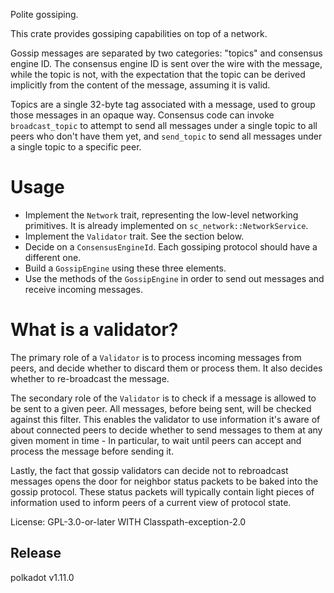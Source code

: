 Polite gossiping.

This crate provides gossiping capabilities on top of a network.

Gossip messages are separated by two categories: "topics" and consensus engine ID.
The consensus engine ID is sent over the wire with the message, while the topic is not,
with the expectation that the topic can be derived implicitly from the content of the
message, assuming it is valid.

Topics are a single 32-byte tag associated with a message, used to group those messages
in an opaque way. Consensus code can invoke `broadcast_topic` to attempt to send all messages
under a single topic to all peers who don't have them yet, and `send_topic` to
send all messages under a single topic to a specific peer.

# Usage

- Implement the `Network` trait, representing the low-level networking primitives. It is
  already implemented on `sc_network::NetworkService`.
- Implement the `Validator` trait. See the section below.
- Decide on a `ConsensusEngineId`. Each gossiping protocol should have a different one.
- Build a `GossipEngine` using these three elements.
- Use the methods of the `GossipEngine` in order to send out messages and receive incoming
  messages.

# What is a validator?

The primary role of a `Validator` is to process incoming messages from peers, and decide
whether to discard them or process them. It also decides whether to re-broadcast the message.

The secondary role of the `Validator` is to check if a message is allowed to be sent to a given
peer. All messages, before being sent, will be checked against this filter.
This enables the validator to use information it's aware of about connected peers to decide
whether to send messages to them at any given moment in time - In particular, to wait until
peers can accept and process the message before sending it.

Lastly, the fact that gossip validators can decide not to rebroadcast messages
opens the door for neighbor status packets to be baked into the gossip protocol.
These status packets will typically contain light pieces of information
used to inform peers of a current view of protocol state.

License: GPL-3.0-or-later WITH Classpath-exception-2.0


## Release

polkadot v1.11.0

